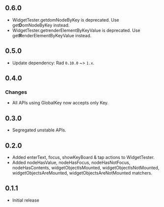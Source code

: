 ## 0.6.0

- WidgetTester.getdomNodeByKey is deprecated. Use get**D**omNodeByKey instead.
- WidgetTester.getrenderElementByKeyValue is deprecated. Use get**R**enderElementByKeyValue instead.

## 0.5.0

- Update dependency: Rad `0.10.0` ~> `1.x`.

## 0.4.0

### Changes

- All APIs using GlobalKey now accepts only Key.

## 0.3.0

- Segregated unstable APIs.

## 0.2.0

- Added enterText, focus, showKeyBoard & tap actions to WidgetTester.
- Added nodeHasValue, nodeHasFocus, nodeHasNotFocus, nodeHasContents, widgetObjectIsMounted, widgetObjectIsNotMounted, widgetObjectsAreMounted, widgetObjectsAreNotMounted matchers.

## 0.1.1

- Initial release
